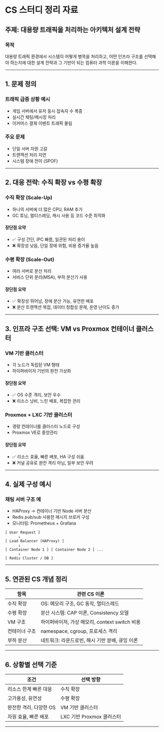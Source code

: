 # CS 스터디 정리 자료

## 주제: 대용량 트래픽을 처리하는 아키텍처 설계 전략

### 목적

대용량 트래픽 환경에서 시스템이 어떻게 병목을 처리하고, 어떤 인프라 구조를 선택해야 하는지에 대한 설계 전략과 그 기반이 되는 컴퓨터 과학 이론을 이해한다.

---

## 1. 문제 정의

### 트래픽 급증 상황 예시

* 게임 서버에서 유저 동시 접속자 수 폭증
* 실시간 채팅/메시징 처리
* 이커머스 결제 이벤트 트래픽 몰림

### 주요 문제

* 단일 서버 자원 고갈
* 트랜잭션 처리 지연
* 시스템 장애 전이 (SPOF)

---

## 2. 대응 전략: 수직 확장 vs 수평 확장

### 수직 확장 (Scale-Up)

* 하나의 서버에 더 많은 CPU, RAM 추가
* GC 튜닝, 멀티스레딩, 캐시 사용 등 코드 수준 최적화

#### 장단점 요약

* ✅ 구성 간단, IPC 빠름, 일관된 처리 용이
* ❌ 확장성 낮음, 단일 장애 위험, 비용 증가율 높음

### 수평 확장 (Scale-Out)

* 여러 서버로 분산 처리
* 서비스 단위 분리(MSA), 부하 분산기 사용

#### 장단점 요약

* ✅ 확장성 뛰어남, 장애 분산 가능, 유연한 배포
* ❌ 분산 트랜잭션 복잡, 데이터 정합성 문제, 운영 난이도 증가

---

## 3. 인프라 구조 선택: VM vs Proxmox 컨테이너 클러스터

### VM 기반 클러스터

* 각 노드가 독립된 VM 형태
* 하이퍼바이저 기반의 완전 가상화

#### 장단점 요약

* ✅ OS 수준 격리, 보안 우수
* ❌ 리소스 낭비, 느린 배포, 복잡한 관리

### Proxmox + LXC 기반 클러스터

* 경량 컨테이너를 클러스터 노드로 구성
* Proxmox VE로 중앙관리

#### 장단점 요약

* ✅ 리소스 효율, 빠른 배포, HA 구성 쉬움
* ❌ 커널 공유로 완전 격리 아님, 일부 보안 우려

---

## 4. 실제 구성 예시

### 채팅 서버 구조 예

* HAProxy → 컨테이너 기반 Node 서버 분산
* Redis pub/sub 사용한 메시지 브로커 구성
* 모니터링: Prometheus + Grafana

```text
[ User Request ]
      ↓
[ Load Balancer (HAProxy) ]
      ↓
[ Container Node 1 ] [ Container Node 2 ] ...
      ↓
[ Redis Cluster / DB ]
```

---

## 5. 연관된 CS 개념 정리

| 항목      | 관련 CS 이론                          |
| ------- | --------------------------------- |
| 수직 확장   | OS: 메모리 구조, GC 동작, 멀티스레드          |
| 수평 확장   | 분산 시스템: CAP 이론, Consistency 모델    |
| VM 구조   | 하이퍼바이저, 가상 메모리, context switch 비용 |
| 컨테이너 구조 | namespace, cgroup, 프로세스 격리        |
| 부하 분산   | 네트워크: 라운드로빈, 해시 기반 분배, 큐잉 이론      |

---

## 6. 상황별 선택 기준

| 조건             | 선택 방향               |
| -------------- | ------------------- |
| 리소스 한계 빠른 대응   | 수직 확장               |
| 고가용성, 유연성      | 수평 확장               |
| 완전한 격리, 다양한 OS | VM 기반 클러스터          |
| 자원 효율, 빠른 배포   | LXC 기반 Proxmox 클러스터 |

---